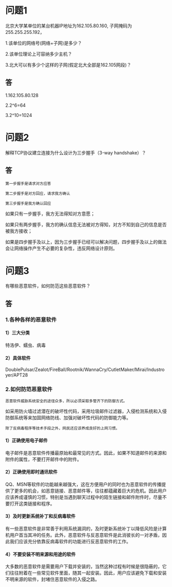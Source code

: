 # 问题1

北京大学某单位的某台机器IP地址为162.105.80.160, 子网掩码为255.255.255.192，

1.该单位的网络号(网络+子网)是多少？

2.该单位理论上可容纳多少主机？

3.北大可以有多少个这样的子网(假定北大全部是162.105网段)？

## 答

1.162.105.80.128

2.2^6=64

3.2^10=1024

# 问题2

解释TCP协议建立连接为什么设计为三步握手（3-way handshake）？

## 答

    第一步握手是请求对方应答

    第二步握手是对方回应，请求我方确认

    第三步握手是我方确认回应

如果只有一步握手，我方无法得知对方意愿；

如果只有两步握手，我方的确认信息无法被对方得知，对方不知到自己的信息是否被我方接收；

如果是四步握手及以上，因为三步握手已经可以解决问题，四步握手及以上的做法会让网络操作产生不必要的复杂性，违反网络设计原则。

# 问题3

有哪些恶意软件，如何防范这些恶意软件？

## 答

### 1.各种各样的恶意软件

#### 1）三大分类

特洛伊、蠕虫、病毒

#### 2）具体软件

DoublePulsar/Zealot/FireBall/Rootnik/WannaCry/CutletMaker/Mirai/Industroyer/APT28

### 2.如何防范恶意软件

    恶意软件威胁系统安全的途径众多，所以必须采取多管齐下的防御方式。

如采用防火墙过滤潜在的破坏性代码，采用垃圾邮件过滤器，入侵检测系统和入侵防御系统等来加固网络防线、加强对破坏性代码的防御能力等。

    除了反病毒程序等技术手段之外，网民还应该养成良好的上网习惯。
    
#### 1）正确使用电子邮件

电子邮件是恶意软件传播最原始和最常见的方式。因此，如果不知道邮件的来源和附件的属性，不要打开邮件中的附件。

#### 2）正确使用即时通讯软件

QQ、MSN等软件的功能越来越强大，这在方便用户的同时也为恶意软件的传播提供了更多的机会，如恶意链接、恶意邮件等，往往都蕴藏着巨大的危机。因此用户应该养成谨慎的习惯，特别是当遇到聊天过程中的陌生链接和邮件附件时，尽量不要打开这类链接和程序。

#### 3）及时更新系统补丁和反病毒软件

有一些恶意软件是非常善于利用系统漏洞的，及时更新系统补丁以降低风险是计算机用户首当其冲的任务。此外，恶意软件与反恶意软件是此消彼长的一对矛盾，因此我们应该充分依靠反病毒软件的功能进行反恶意软件的工作。

#### 4）不要安装不明来源和用途的软件

大多数的恶意软件是需要用户下载并安装的，当然这种过程有时候是很隐蔽的，它们往往附着在一些常见软件里面，随其一起安装。因此，用户应该避免下载和安装不明来源的软件，封堵住恶意软件的入侵之路。

